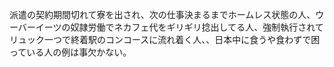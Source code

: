 派遣の契約期間切れて寮を出され、次の仕事決まるまでホームレス状態の人、ウーバーイーツの奴隷労働でネカフェ代をギリギリ捻出してる人、強制執行されてリュック一つで終着駅のコンコースに流れ着く人、、日本中に食うや食わずで困っている人の例は事欠かない。
